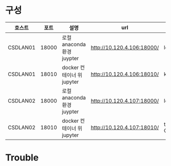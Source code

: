 # 구성
| 호스트   | 포트  | 설명                        | url                        | 계정                 |
| -------- | ----- | --------------------------- | -------------------------- | -------------------- |
| CSDLAN01 | 18000 | 로컬 anaconda 환경 juypter  | http://10.120.4.106:18000/ | lotte / Clf4949#     |
| CSDLAN01 | 18010 | docker  컨테이너 위 jupyter | http://10.120.4.106:18010/ | kyeonghyeon.so       |
| CSDLAN02 | 18000 | 로컬 anaconda 환경 juypter  | http://10.120.4.107:18000/ | lotte / Clf4949#     |
| CSDLAN02 | 18010 | docker  컨테이너 위 jupyter | http://10.120.4.107:18010/ | test_user / Clf4949# | 
# Trouble
## 